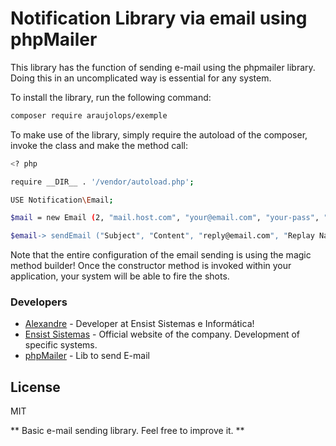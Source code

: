# Notification Library via email using phpMailer

This library has the function of sending e-mail using the phpmailer library. Doing this in an uncomplicated way is essential for any system.

To install the library, run the following command:

```sh
composer require araujolops/exemple
```

To make use of the library, simply require the autoload of the composer, invoke the class and make the method call:

```sh
<? php

require __DIR__ . '/vendor/autoload.php';

USE Notification\Email;

$mail = new Email (2, "mail.host.com", "your@email.com", "your-pass", "smtp secure (tls / ssl)", "port (587)"from@email.com", "From Name");

$email-> sendEmail ("Subject", "Content", "reply@email.com", "Replay Name", "address@email.com", "Address Name");
```

Note that the entire configuration of the email sending is using the magic method builder! Once the constructor method is invoked within your application, your system will be able to fire the shots.

### Developers
* [Alexandre] - Developer at Ensist Sistemas e Informática!
* [Ensist Sistemas] - Official website of the company. Development of specific systems.
* [phpMailer] - Lib to send E-mail

License
----

MIT

** Basic e-mail sending library. Feel free to improve it. **

[//]: #
[Alexandre]: <mailto: alexandre@ensist.com.br>
[Ensist Sistemas]: <http://www.ensist.com.br>
[phpMailer]: <https://github.com/PHPMailer/PHPMailer>